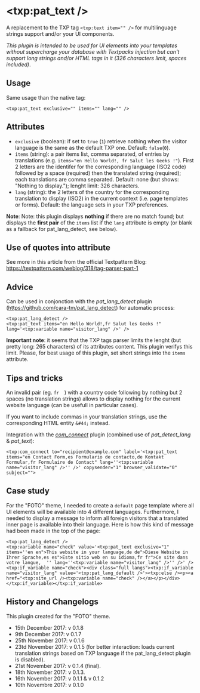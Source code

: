 # <txp:pat_text />

A replacement to the TXP tag `<txp:text item="" />` for multilinguage strings support and/or your UI components.

_This plugin is intended to be used for UI elements into your templates without supercharge your database with Textpacks injection but can't support long strings and/or HTML tags in it (326 characters limit, spaces included)_.

## Usage

Same usage than the native tag:

    <txp:pat_text exclusive="" items="" lang="" />
    
## Attributes

* `exclusive` (boolean): if set to `true` (`1`) retrieve nothing when the visitor language is the same as the default TXP one. Default: `false`(`0`).
* `items` (string): a pair items list, comma separated, of entries by translations (e.g. `items="en Hello World!, fr Salut les Geeks !"`). First 2 letters are the identifer for the corresponding language (ISO2 code) followed by a space (required) then the translated string (required); each translations are comma separated. Default: none (but shows: "Nothing to display."); lenght limit: 326 characters.
* `lang` (string): the 2 letters of the country for the corresponding translation to display (ISO2) in the current context (i.e. page templates or forms). Default: the language sets in your TXP preferences.

**Note**: Note: this plugin displays **nothing** if there are no match found; but displays the **first pair** of the `items` list if the `lang` attribute is empty (or blank as a fallback for pat_lang_detect, see below).

## Use of quotes into attribute

See more in this article from the official Textpattern Blog: https://textpattern.com/weblog/318/tag-parser-part-1

## Advice

Can be used in conjonction with the *pat_lang_detect* plugin (https://github.com/cara-tm/pat_lang_detect) for automatic process:

    <txp:pat_lang_detect />
    <txp:pat_text items="en Hello World!,fr Salut les Geeks !" lang='<txp:variable name="visitor_lang" />' />

**Important note**: it seems that the TXP tags parser limits the lenght (but pretty long: 265 characters) of its attributes content. This plugin verifys this limit. Please, for best usage of this plugin, set short strings into the `items` attribute.

## Tips and tricks

An invalid pair (eg. `fr  `) with a country code following by nothing but 2 spaces (no translation strings) allows to display nothing for the current website language (can be usefull in particular cases).

If you want to include commas in your translation strings, use the corresponding HTML entity `&#44;` instead.

Integration with the [*com_connect*](https://forum.textpattern.io/viewtopic.php?id=47913) plugin (combined use of *pat_detect_lang* & *pat_text*):

    <txp:com_connect to="recipient@example.com" label='<txp:pat_text items="en Contact Form,es Formulario de contacto,de Kontakt Formular,fr Formulaire de Contact" lang=''<txp:variable name="visitor_lang" />'' />' copysender="1" browser_validate="0" subject="">

## Case study

For the "FOTO" theme, I needed to create a `default` page template where all UI elements will be available into 4 different languages.
Furthermore, I needed to display a message to inform all foreign visitors that a translated inner page is available into their language.
Here is how this kind of message had been made in the top of the page:

    <txp:pat_lang_detect />
    <txp:variable name="check" value='<txp:pat_text exclusive="1" items=''en en">This website in your language,de de">Diese Website in Ihrer Sprache,es es">Este sitio web en su idioma,fr fr">Ce site dans votre langue,  '' lang=''<txp:variable name="visitor_lang" />'' />' />
    <txp:if_variable name="check"><div class="full langs"><txp:if_variable name="visitor_lang" value='<txp:pat_lang_default />'><txp:else /><p><a href="<txp:site_url /><txp:variable name="check" /></a></p></div></txp:if_variable></txp:if_variable>


## History and Changelogs

This plugin created for the "FOTO" theme.

* 15th December 2017: v 0.1.8
* 9th December 2017: v 0.1.7
* 25th November 2017: v 0.1.6
* 23td November 2017: v 0.1.5 (for better interaction: loads current translation strings based on TXP language if the pat_lang_detect plugin is disabled).
* 21st November 2017: v 0.1.4 (final).
* 18th November 2017: v 0.1.3.
* 16th November 2017: v 0.1.1 & v 0.1.2
* 10th Novembre 2017: v 0.1.0
